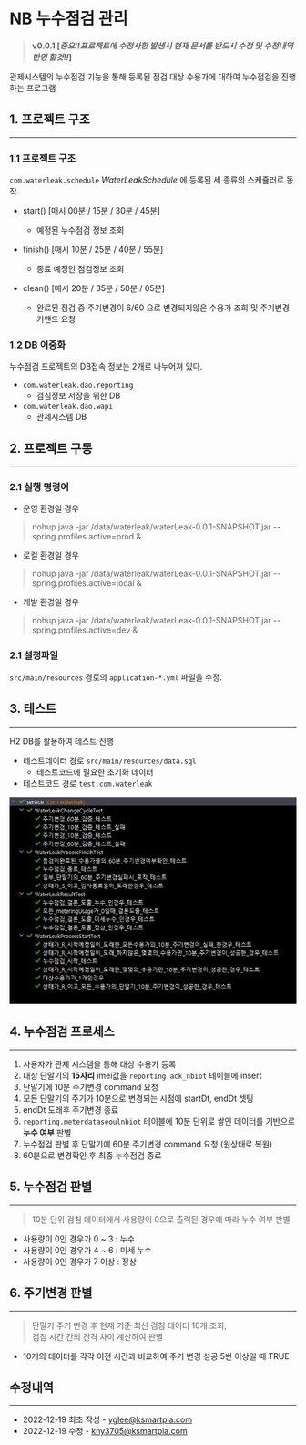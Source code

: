 # NB 누수점검 관리
> **v0.0.1 [_중요!!프로젝트에 수정사항 발생시 현재 문서를 반드시 수정 및 수정내역 반영 할것!!_]**

관제시스템의 누수점검 기능을 통해 등록된 점검 대상 수용가에 대하여 누수점검을 진행하는 프로그램

## 1. 프로젝트 구조

---

### 1.1 프로젝트 구조

`com.waterleak.schedule` _WaterLeakSchedule_ 에 등록된 세 종류의 스케쥴러로 동작.

* start() [매시 00분 / 15분 / 30분 / 45분]
    * 예정된 누수점검 정보 조회


* finish() [매시 10분 / 25분 / 40분 / 55분]
    * 종료 예정인 점검정보 조회


* clean()  [매시 20분 / 35분 / 50분 / 05분]
    * 완료된 점검 중 주기변경이 6/60 으로 변경되지않은 수용가 조회 및 주기변경 커맨드 요청

### 1.2 DB 이중화

누수점검 프로젝트의 DB접속 정보는 2개로 나누어져 있다.

* `com.waterleak.dao.reporting`
    * 검침정보 저장을 위한 DB
* `com.waterleak.dao.wapi`
    * 관제시스템 DB

## 2. 프로젝트 구동

---

### 2.1 실행 명령어

* 운영 환경일 경우

> nohup java -jar /data/waterleak/waterLeak-0.0.1-SNAPSHOT.jar --spring.profiles.active=prod &

* 로컬 환경일 경우

> nohup java -jar /data/waterleak/waterLeak-0.0.1-SNAPSHOT.jar --spring.profiles.active=local &

* 개발 환경일 경우

> nohup java -jar /data/waterleak/waterLeak-0.0.1-SNAPSHOT.jar --spring.profiles.active=dev &

### 2.1 설정파일

`src/main/resources` 경로의 `application-*.yml` 파일을 수정.

## 3. 테스트

---
H2 DB를 활용하여 테스트 진행

* 테스트데이터 경로 `src/main/resources/data.sql`
    * 테스트코드에 필요한 초기화 데이터
* 테스트코드 경로 `test.com.waterleak`

![테스트코드실행결과](./unittest.png)

## 4. 누수점검 프로세스

---

1. 사용자가 관제 시스템을 통해 대상 수용가 등록
2. 대상 단말기의 **15자리** imei값을 `reporting.ack_nbiot` 테이블에 insert
3. 단말기에 10분 주기변경 command 요청
4. 모든 단말기의 주기가 10분으로 변경되는 시점에 startDt, endDt 셋팅
5. endDt 도래후 주기변경 종료
6. `reporting.meterdataseoulnbiot` 테이블에 10분 단위로 쌓인 데이터를 기반으로 **누수 여부** 판별
7. 누수점검 판별 후 단말기에 60분 주기변경 command 요청 (원상태로 복원)
8. 60분으로 변경확인 후 최종 누수점검 종료

## 5. 누수점검 판별

---
> 10분 단위 검침 데이터에서 사용량이 0으로 출력된 경우에 따라 누수 여부 판별

* 사용량이 0인 경우가 0 ~ 3 : 누수
* 사용량이 0인 경우가 4 ~ 6 : 미세 누수
* 사용량이 0인 경우가 7 이상 : 정상 

## 6. 주기변경 판별

---
> 단말기 주기 변경 후 현재 기준 최신 검침 데이터 10개 조회,  
> 검침 시간 간의 간격 차이 계산하여 판별

* 10개의 데이터를 각각 이전 시간과 비교하여 주기 변경 성공 5번 이상일 때 TRUE

## 수정내역 

---
* 2022-12-19 최초 작성 - yglee@ksmartpia.com
* 2022-12-19 수정 - kny3705@ksmartpia.com
